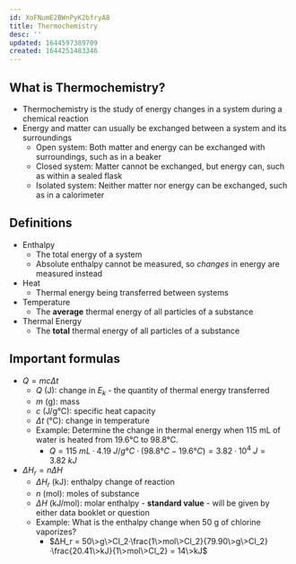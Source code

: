 ```yaml
---
id: XoFNumE2BWnPyK2bfryA8
title: Thermochemistry
desc: ''
updated: 1644597389709
created: 1644251483346
---
```


## What is Thermochemistry?

* Thermochemistry is the study of energy changes in a system during a chemical reaction
* Energy and matter can usually be exchanged between a system and its surroundings
    * Open system: Both matter and energy can be exchanged with surroundings, such as in a beaker
    * Closed system: Matter cannot be exchanged, but energy can, such as within a sealed flask
    * Isolated system: Neither matter nor energy can be exchanged, such as in a calorimeter

## Definitions

* Enthalpy
    * The total energy of a system
    * Absolute enthalpy cannot be measured, so *changes* in energy are measured instead
* Heat
    * Thermal energy being transferred between systems
* Temperature
    * The **average** thermal energy of all particles of a substance
* Thermal Energy
    * The **total** thermal energy of all particles of a substance

## Important formulas

* $Q=mcΔt$
    * $Q$ (J): change in $E_k$ - the quantity of thermal energy transferred
    * $m$ (g): mass
    * $c$ (J/g°C): specific heat capacity
    * $Δt$ (°C): change in temperature
    * Example: Determine the change in thermal energy when 115 mL of water is heated from 19.6°C to 98.8°C.
        * $Q = 115\>mL·4.19\>J/g°C·(98.8°C - 19.6°C) = 3.82·10^4\>J = 3.82\>kJ$
* $ΔH_r=nΔH$
    * $ΔH_r$ (kJ): enthalpy change of reaction
    * $n$ (mol): moles of substance
    * $ΔH$ (kJ/mol): molar enthalpy - **standard value** - will be given by either data booklet or question
    * Example: What is the enthalpy change when 50 g of chlorine vaporizes?
        * $ΔH_r = 50\>g\>Cl_2·\frac{1\>mol\>Cl_2}{79.90\>g\>Cl_2}·\frac{20.41\>kJ}{1\>mol\>Cl_2} = 14\>kJ$
